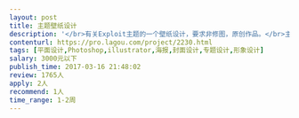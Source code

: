 ```yaml
---                
layout: post       
title: 主题壁纸设计           
description: '</br>有关Exploit主题的一个壁纸设计，要求非修图，原创作品。</br>主要用于电脑桌面背景，设计主题必需突出文字“Exploit”，并将“Www.15PB.Com”隐藏到设计元素中去。</br></br>壁纸的整体设计要求有品质，细节经得起推敲，构图合理、配色合理，物体/人物结构合理，比例正确。</br></br>景深控制合理，透视正确，偏写实风格。</br>'     
contenturl: https://pro.lagou.com/project/2230.html      
tags: [平面设计,Photoshop,illustrator,海报,封面设计,专题设计,形象设计]            
salary: 3000元以下          
publish_time: 2017-03-16 21:48:02         
review: 1765人                   
apply: 2人                   
recommend: 1人                   
time_range: 1-2周              
---                 
```

